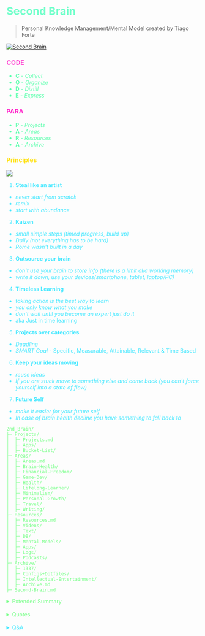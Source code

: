 # <span style='color:#74ffcb;'>Second Brain</span>
> Personal Knowledge Management/Mental Model created by Tiago Forte



[![Second Brain](https://external-preview.redd.it/vc2bekMIJXkYGkEytq6oNeSWIkpyIDQL9Nf9cOh9-uE.jpg?width=640&crop=smart&auto=webp&s=9e4fdfff0d0e8d5ea4172db362ec9e0a255f33be)](https://www.buildingasecondbrain.com/ "Second Brain")

### <span style='color:#ff2ecb;'>CODE</span>
<span style='color:#5dffae;'>

<!-- Collect information from everything you consume, Organize your information using the Para method. Distill your information by placing unused ideas in Archive and express your remixed ideas. -->
- **C** - _Collect_ 
- **O** - _Organize_ 
- **D** - _Distill_
- **E** - _Express_
</span>

### <span style='color:#ff2ecb;'>PARA</span>
<span style='color:#5dffae;'>

 <!-- Projects have deadlines, Areas require continuous improvement, Resources are what you consume and Archive is completed projects and filtered ideas.-->
- **P** - _Projects_
- **A** - _Areas_
- **R** - _Resources_
- **A** - _Archive_
</span>

<span style='color:#46e8ff;'>

### <span style='color:#ffe217;'>Principles</span>

![](https://giffiles.alphacoders.com/212/212449.gif)

1. **Steal like an artist** <!-- Attributed to a famous book of the same name -->
- _never start from scratch_ <!-- Tabularasa should be limited to birth, not creativity. A blank canvas causes a creative block in the creator. Starting from scratch is a disservice to oneself for the time allotted to occupy and fill the canvas is exponential. Save -->
- _remix_ <!-- Originality doesn't exist, that's just the truth, but some find it offensive and pointlessly try to  argue about a true fact. Its even in a Bible Verse, there is nothing new under the sun. Everything is out there is a remix of something else. Even philosophers stole and remixed ideas from other philosophers. Developers clone or remix preexisting ideas into something else. Lyft is a clone of Uber. Doordash is a clone of Uber Eats, or which ever came first. All search engines are a clone of each other, some with more features, some with less (predictive searching, privacy focused, minimal, dark theme...). Most pop songs use the same chord progressions as other songs. In fact the app that I wish to create, Super Psyche, is a remix of abundant research in Neuroscience and all the neuro related content that I have consumed. -->
- _start with abundance_
2. **Kaizen**
- _small simple steps (timed progress, build up)_
- _Daily (not everything has to be hard)_
- _Rome wasn't built in a day_ <!-- Another great example is one of moving out. You don't just move out to an empty apartment or house. You slowly collect the things you need over time and then the move is easier. You have everything you need to continue living without worries. -->
3. **Outsource your brain**
- _don't use your brain to store info (there is a limit aka working memory)_ <!-- -->
- _write it down, use your devices(smartphone, tablet, laptop/PC)_
4. **Timeless Learning** 
- _taking action is the best way to learn_
- _you only know what you make_
- _don't wait until you become an expert just do it_
- aka Just in time learning
5. **Projects over categories**
- _Deadline_ 
- _SMART Goal_ - Specific, Measurable, Attainable, Relevant & Time Based
6. **Keep your ideas moving**
- _reuse ideas_
- _If you are stuck move to something else and come back (you can't force yourself into a state of flow)_
7. **Future Self**
- _make it easier for your future self_
- _In case of brain health decline you have something to
  fall back to_

</details>
</span>
<span style='color:#74ff85;'>

```
2nd_Brain/
├─ Projects/
│  ├─ Projects.md
│  ├─ Apps/
│  ├─ Bucket-List/
├─ Areas/
│  ├─ Areas.md
│  ├─ Brain-Health/
│  ├─ Financial-Freedom/
│  ├─ Game-Dev/
│  ├─ Health/
│  ├─ Lifelong-Learner/
│  ├─ Minimalism/
│  ├─ Personal-Growth/
│  ├─ Travel/
│  ├─ Writing/
├─ Resources/
│  ├─ Resources.md
│  ├─ Videos/
│  ├─ Text/
│  ├─ DB/
│  ├─ Mental-Models/
│  ├─ Apps/
│  ├─ Logs/
│  ├─ Podcasts/
├─ Archive/
│  ├─ 1337/
│  ├─ Configs+Dotfiles/
│  ├─ Intellectual-Entertainment/
│  ├─ Archive.md
├─ Second-Brain.md
```
<span style='color:#7485ff;'></span>


<!-- Prince Kaizen Namwali -->

<details><summary> Extended Summary</summary> 

![](https://giffiles.alphacoders.com/212/212334.gif)

_We live in an Information Age. Our quality of life, income, success, are all tied to our fluency with information: Our ability to capture it and share it with the world. Tiago Forte's Building a Second Brain is a great solution to this knowledge conquest.Listed below are the fundamental principles of building a second Brain. These principles are highlited in the official course, as well as the official podcast._ 

1. **Borrowed Creativity** - There are no new ideas in the world - all creative output is remixed from constant creative input. What you see when people output great accomplishments and idea is only the end result of a lot of processing and storing of inspirations. Your output is limited to the quality of your inputs. Thus if you want better output, change the way you consume. When you consume with a view to producing something, you have higher standards, you are much less willing to waste time. Dealing with information overload: When you start being more discerning, you start filtering a lot more of the noise. You start seeing how rare it is to see truly good content/ideas out there. When you have a well organized second brain of notes, you start from a higher starting point than when you are only drawing from your best thinking in the moment. You need to be able to pull on accumulated wisdom from yourself and others over a long span of time. It feels like you're skipping steps, because you're borrowing others' thinking.

2. **The Capture Habit** - Write It Down! Any insight, any possibly relevant content, before you even know you're going to use it. this habit comes from David Allen's Getting Things Done. Your mind has limited working memory. You alone can't hold on to the best ideas and information AND also keep looking out and processing new ones. People don't do this because they don't value their own ideas. "Someone must have thought of this before". "I'll never be able to act on it". This is a self fulfilling prophecy if you dont take the basic action of capturing. You have no idea where it's going to end up - You can only connect the dots backwards. Listen to your intuition on what to capture - physical responses - heartbeat, eyes dilation, excitement, energy. Believe that your ideas and perspective matters. When you create content, it's much harder to sit down and just pour out great insight after great insight. It's much easier to collect and store this over time and then organize them later. When you have all these raw materials taken care of by your notetaking system, you start being to do higher level work - spontaneity, creativity, adaptation. Offload mundane details to computers.

 3. **Idea Recycling** - Similar to Borrowed Creativity, but instead you are borrowing from your past self. You don't really remember what your past self knew. You don't really know what your future self will want. Only thing you can do is pass ideas through time. Most ideas start extremely simple - email, tweet, text message. Take the same idea and recycle it through various contexts and grow it each time. Invest more in the 10% that gets traction. It's probably something that is obvious to you but amazing to others. Unlike physical things, Ideas get better when you recycle them. It's too risky to build everything from scratch every time with no priors. The only way to get around this is to keep outputting and testing in small ways. Build a compounding asset of intellectual capital that will last your lifetime. Productivity: Never do the same work twice. Most things you do are comprised of components - reuse them. Over time, more and more of what you do can be reused templates from the past. 
 
 4. **Projects over Categories** - Knowledge is a Factory, not a Library. A Factory is linear - things come in, are processed, and then output is produced. When you have real intellectual output, people can't take that away from you. Libraries try to categorize everything into the Dewey Decimal System. It works for that - anyone can find things through that system. But the more you put into one category, the more there's just a ton of stuff in that category and it is overwhelming and useless. We aren't optimizing for everyone - we are just working to improve Personal Knowledge Management. Projects are the best unit of measurement for your output as a Knowledge Worker. Not Ideas - not very concrete. Not Goals - too long term. Projects are more medium term, specific, more concrete, and you can check it off and remove/archive it so you can take on something new. Categories are consumption oriented, Projects are production oriented. You want to organize your knowledge according to projects. So you should know your current project list and store ideas directly into that current project. This way, when you're in the mood/time to produce, you can start right away, instead of going to look for things. 
 
  5. **Slow Burns** - Heavy Lifting is when you block off a week or a month and just blast through your project. Over time, that time available for Heavy Lifts gets scarcer - kids, marriage, employees, other responsibilities. Slow Burns is the opposite. You collect things in the background. You can even make wedding planning stress free this way. Intellectual work can be spread out over time. It allows it to be more enjoyable, spontaneous, creative, critical (editing with some distance) etc. But primarily less stress :) Analogy - Predators need to eat now - they work fast and intensely with scarcity. Scavengers work in abundance - we are living in a sea of creative inputs - dont have to look very hard around you to find inspiration.
  
   6. **Start With Abundance** - Most people start with scarcity - a blank canvas; they refuse to start a project until they have everything they need already assembled. But it also means you have to store notes on everything to give yourself the best shot. This is how Big Breaks happen - they don't wait for you to be ready. They tend to happen at the worst time. But at least you will have given yourself the best starting point when it comes. You can decide to be wealthy in the world of ideas. All you need is some intentionality to cultivate them. Ideas are free, plentiful, and you can store them forever and nobody can take them away from you. 
   
   7. **Intermediate Packets** - Intermediate Packets are parts of your work. Concrete parts of your work. Every piece of your work is built out of parts - so break down your work. Instead of writing a full email, write the outline of your email. Instead of writing a full book, you get an agent, get an editor, get a contract, get an outline for a book proposal, on and on. It becomes a lot less intimidating when you break it down. It's really hard to fail at Intermediate Packets (aka Projects). Hack your own motivation by breaking things down. Take some effort to make each piece consumable by your future self. Turn perishable things into longer lasting ones by taking the time to save them down in the right place and adding metadata like titles, quotes, page numbers. 
   
    8. **You Only Know What You Make** - Think of Learning and Working as the same thing. You're not done learning when you start work - but CV's look like that. Instead, think that the best way to learn is making something. When you make things, all the practical difficulties and holes in your knowledge come to life. Example - Book Summaries - instead of reading a book and putting it down, save notes, dive into ideas, and write summaries, and try to apply the ideas in a book summary. Don't pride yourself on quantity of books read. Read less, but really immerse in the ideas of each book. Add your own interpretations and metaphors. Become an expert on the book. Side benefits - Form a relationship with the author, build an audience, etc.

   9. **Make Things Easier for your Future Self** - Some people over time work harder and harder, some others work less and less. People live completely different lives as they get older - some super busy, some produce results with much less effort. The difference is leverage. Either day by day you are building some sort of accumulating leverage - blogs, savings, health. Intellectual leverage compounds over time. Makes it easier for future selves. Treat your future self as if that person was real. Impacts the way you eat, sleep, workout, and learn. It helps you act with more direction in future life. 

    10. **Keep Your Ideas Moving** - Don't get frustrated by being stuck. Move on. Let it stew in the back of your mind, as a Slow Burn. Often you will be working on it subconsciously. You will get stuck - so the solution is always have multiple things cooking. Translating ideas from one domain to the other. Problem with multitasking: you lose progress because you can't keep everything in your head. When you think and work externally it reaps the benefits of multitasking without the downsides. More important to stay in flow (maximum enjoyment, creativity, immersion) than have any particular outcome. Flow requires movement. Keep moving, and save things how you left it.
   
  </details> 

</br>

<details markdown='1'><summary>Quotes</summary>

![](https://giffiles.alphacoders.com/212/212422.gif)

1. _When you stop learning, your brain starts dying_


</details>

</span>

</br>

<span style='color:#46e8ff;'>

<details markdown='1'><summary>Q&A</summary>

1. **What problems does a second brain solve?**
- Information overload
- Post traumatic growth
- Knowledge management (personal)
- Writers block or any creative block (creative output)

2. **What apps do I need to build a second brain?**
- Any note taking app that enables you to view folders (PARA),search functionality, markdown - if possible, lightweight (not Microsoft word), sync feature, Cross platform is a plus. 
- Notion
- Obsidian
- Markor
- Evernote
- Vscode with foam

3. **What is PARA?**
- an acronym that stands for Projects, Areas, Resources and Archive
- Projects are the things you want to do that are associated with a deadline
- Areas are things in your life that demand continuous improvement (self improvement doesn't expire)
-  Resources are the sources of content that you consume (podcasts, blogs, articles, courses, videos, songs...)
- Archive is the the resting place for your completed projects and ideas that you don't know what to do with just yet.

4. **What is CODE?**
- an acronym that stands for Collect, Organize, Distill & Express.
- Collect is the capture habit
- Organize is the knowledge factory, not a library
- Distill is the filter, the unused ideas are archived
- Express is the creative output of the knowledge factory

5. **How does a Second Brain work?**
- It involves 4 simple steps(CODE). You **collect** information by capturing it from whatever source you are consuming or random ideas that just light up in your Brain. You then **organize** that information into your folders (PARA). You then **distill** that information even further by filtering out what you don't need(archive). Finally you **express** everything into some creative output (design, song, blog post, publication, book...).

6. **Who is a Second Brain for?**
- Everyone (human beings)
- Knowledge workers (developers, researchers, teachers...)
- Entrepreneurs
- Freelancers
- Content creators 
- Productivity enthusiasts
- Self improvement enthusiasts

7. **Why build a Second Brain?**
- All the knowledge you already have/know will flow, the content you consume will connect and your future self will be in sync. 

</details>

</span>
